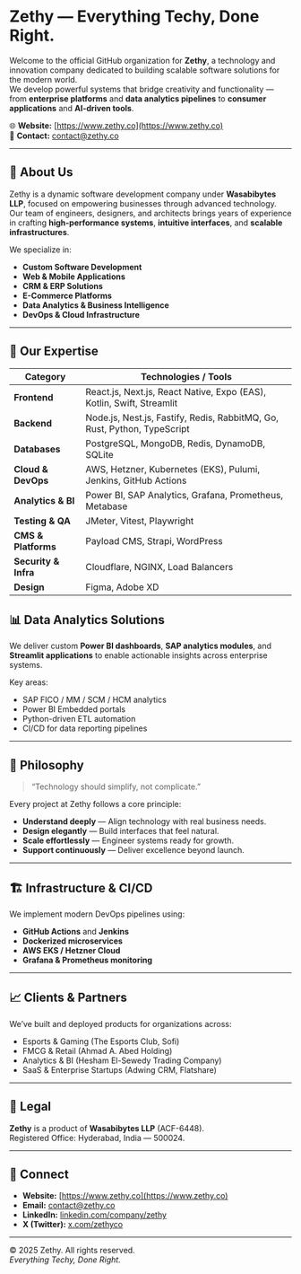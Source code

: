 # Zethy — Everything Techy, Done Right.

Welcome to the official GitHub organization for **Zethy**, a technology and innovation company dedicated to building scalable software solutions for the modern world.  
We develop powerful systems that bridge creativity and functionality — from **enterprise platforms** and **data analytics pipelines** to **consumer applications** and **AI-driven tools**.

🌐 **Website:** [https://www.zethy.co](https://www.zethy.co)  
📩 **Contact:** [contact@zethy.co](mailto:contact@zethy.co)

---

## 🚀 About Us

Zethy is a dynamic software development company under **Wasabibytes LLP**, focused on empowering businesses through advanced technology.  
Our team of engineers, designers, and architects brings years of experience in crafting **high-performance systems**, **intuitive interfaces**, and **scalable infrastructures**.

We specialize in:
- **Custom Software Development**
- **Web & Mobile Applications**
- **CRM & ERP Solutions**
- **E-Commerce Platforms**
- **Data Analytics & Business Intelligence**
- **DevOps & Cloud Infrastructure**

---

## 🧠 Our Expertise

| Category | Technologies / Tools |
|-----------|----------------------|
| **Frontend** | React.js, Next.js, React Native, Expo (EAS), Kotlin, Swift, Streamlit |
| **Backend** | Node.js, Nest.js, Fastify, Redis, RabbitMQ, Go, Rust, Python, TypeScript |
| **Databases** | PostgreSQL, MongoDB, Redis, DynamoDB, SQLite |
| **Cloud & DevOps** | AWS, Hetzner, Kubernetes (EKS), Pulumi, Jenkins, GitHub Actions |
| **Analytics & BI** | Power BI, SAP Analytics, Grafana, Prometheus, Metabase |
| **Testing & QA** | JMeter, Vitest, Playwright |
| **CMS & Platforms** | Payload CMS, Strapi, WordPress |
| **Security & Infra** | Cloudflare, NGINX, Load Balancers |
| **Design** | Figma, Adobe XD |

## 📊 Data Analytics Solutions

We deliver custom **Power BI dashboards**, **SAP analytics modules**, and **Streamlit applications** to enable actionable insights across enterprise systems.

Key areas:
- SAP FICO / MM / SCM / HCM analytics
- Power BI Embedded portals
- Python-driven ETL automation
- CI/CD for data reporting pipelines

---

## 🧬 Philosophy

> “Technology should simplify, not complicate.”

Every project at Zethy follows a core principle:
- **Understand deeply** — Align technology with real business needs.
- **Design elegantly** — Build interfaces that feel natural.
- **Scale effortlessly** — Engineer systems ready for growth.
- **Support continuously** — Deliver excellence beyond launch.

---

## 🏗️ Infrastructure & CI/CD

We implement modern DevOps pipelines using:
- **GitHub Actions** and **Jenkins**
- **Dockerized microservices**
- **AWS EKS / Hetzner Cloud**
- **Grafana & Prometheus monitoring**

---

## 📈 Clients & Partners

We’ve built and deployed products for organizations across:
- Esports & Gaming (The Esports Club, Sofi)
- FMCG & Retail (Ahmad A. Abed Holding)
- Analytics & BI (Hesham El-Sewedy Trading Company)
- SaaS & Enterprise Startups (Adwing CRM, Flatshare)

---

## 🧾 Legal

**Zethy** is a product of **Wasabibytes LLP** (ACF-6448).  
Registered Office: Hyderabad, India — 500024.

---

## 🤝 Connect

- **Website:** [https://www.zethy.co](https://www.zethy.co)  
- **Email:** [contact@zethy.co](mailto:contact@zethy.co)  
- **LinkedIn:** [linkedin.com/company/zethy](https://www.linkedin.com/company/zethy)  
- **X (Twitter):** [x.com/zethyco](https://x.com/zethyco)

---

© 2025 Zethy. All rights reserved.  
*Everything Techy, Done Right.*
